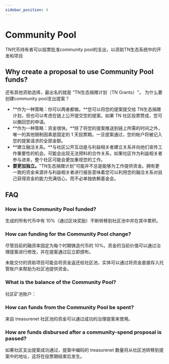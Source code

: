 ```yaml
---
sidebar_position: 4
---
```


# Community Pool

TN代币持有者可以投票批准community pool的支出，以资助TN生态系统中的开发和项目

## Why create a proposal to use Community Pool funds?

还有其他资助选择，最出名的就是 "TN生态捐赠计划（TN Grants）"。 为什么要创建community pool支出提案？

- **作为一种策略：你可以两者都做。**您可以将您的提案提交给 TN生态捐赠计划，但也可以考虑在链上公开提交您的提案。如果 TN 社区投票赞成，您可以撤回您的申请。
- **作为一种策略：资金很快。**除了将您的提案推送到链上所需的时间之外，唯一的其他限制因素是固定的 1 天投票期。一旦提案通过，您的帐户将被记入您的提案请求的全部金额。
- **建立融洽关系。**与社区公开互动是与利益相关者建立关系并向他们宣传工作重要性的机会。可能会出现无法预料的合作关系，如果社区作为利益相关者参与进来，整个社区可能会更加重视您的工作。
- **要更加独立。**"TN生态捐赠计划"可能并不总是能够为工作提供资金。拥有更一致的资金来源并与利益相关者进行报告意味着您可以利用您的融洽关系对自己获得资金的能力充满信心，而不必单独依赖基金会。

## FAQ

### How is the Community Pool funded?

生成的所有代币中有 10%（通过区块奖励）不断转移到社区池中并在其中累积。

### How can funding for the Community Pool change?

尽管目前的融资率固定为每个时期铸造代币的 10%。资金的当前价值可以通过治理提案进行修改，并在提案通过后立即颁布。

未能交付的资助项目可能会将资金返还给社区池，实体可以通过将资金直接存入托管账户来帮助为社区池提供资金。


### What is the balance of the Community Pool?

社区矿池账户：

### How can funds from the Community Pool be spent?

来自 treasurenet 社区池的资金可以通过成功的治理提案来使用。

### How are funds disbursed after a community-spend proposal is passed?

如果社区支出提案成功通过，提案中编码的 treasurenet 数量将从社区池转移到提案中的地址，这将在投票期结束后发生。
